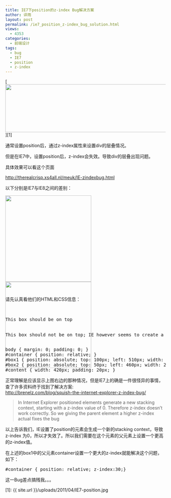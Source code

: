 ```yaml
---
title: IE7下position的z-index Bug解决方案
author: 谇雨
layout: post
permalink: /ie7_position_z-index_bug_solution.html
views:
  - 4353
categories:
  - 前端设计
tags:
  - bug
  - IE7
  - position
  - z-index
---
```

[<img class="alignnone size-full wp-image-698" title="IE7-position" src="{{ site.url }}/uploads/2011/04/IE7-position.jpg" alt="" width="590" height="150" />][1]

通常设置position后，通过z-index属性来设置div的层叠情况。

但是在IE7中，设置position后，z-index会失效。导致div的层叠出现问题。

具体效果可以看这个页面

<a href="http://therealcrisp.xs4all.nl/meuk/IE-zindexbug.html" target="_blank">http://therealcrisp.xs4all.nl/meuk/IE-zindexbug.html</a>

以下分别是IE7与IE8之间的差别：

<div style="height: 300px;">
  <img class="size-full wp-image-430 alignleft" title="ie7" src="http://crackedzone.com/blog/wp-content/uploads/2011/04/ie7.jpg" alt="" width="270" height="270" /><br /> <img class="size-full wp-image-431  alignleft" title="ff" src="http://crackedzone.com/blog/wp-content/uploads/2011/04/ff.gif" alt="" width="270" height="270" />
</div>

<!--more-->

请先认真看他们的HTML和CSS信息：

<pre class="lang:xhtml decode:true " title="HTML结构" ><div id="container">
    <div id="box1">This box should be on top</div>
</div>
<div id="box2">This box should not be on top; IE however seems to create a new stacking context for positioned elements, even when the computed z-index of that element is 'auto'.</div>
</pre>

<pre class="lang:css decode:true " >body { margin: 0; padding: 0; }
#container { position: relative; }
#box1 { position: absolute; top: 100px; left: 510px; width: 200px; height: 200px; background-color: yellow; z-index: 20; }
#box2 { position: absolute; top: 50px; left: 460px; width: 200px; height: 200px; background-color: lime; z-index: 10; }
#content { width: 420px; padding: 20px; }</pre>

正常理解是应该显示上图右边的那种情况，但是IE7上的确是一件很怪异的事情，查了许多资料终于找到了解决方案:  
<a href="http://brenelz.com/blog/squish-the-internet-explorer-z-index-bug/" target="_blank">http://brenelz.com/blog/squish-the-internet-explorer-z-index-bug/</a>

> In Internet Explorer positioned elements generate a new stacking context, starting with a z-index value of 0. Therefore z-index doesn’t work correctly. So we giving the parent element a higher z-index actual fixes the bug

以上告诉我们，IE设置了position的元素会生成一个新的stacking context，导致 z-index 为0，所以才失效了。所以我们需要在这个元素的父元素上设置一个更高的z-index值。

在上述的box1中的父元素container设置一个更大的z-index就能解决这个问题，如下：

<pre class="lang:css decode:true " >#container { position: relative; z-index:30;}</pre>

这一Bug差点搞残我。。。

 [1]: {{ site.url }}/uploads/2011/04/IE7-position.jpg